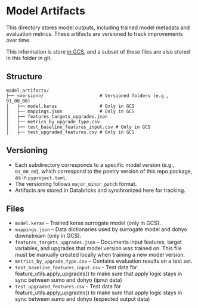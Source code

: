 # Model Artifacts

This directory stores model outputs, including trained model metadata and evaluation metrics. These artifacts are versioned to track improvements over time.

This information is store [in GCS](https://console.cloud.google.com/storage/browser/the-cube/export/surrogate_model/model_artifacts?pageState=(%22StorageObjectListTable%22:(%22f%22:%22%255B%255D%22))&authuser=0&inv=1&invt=Abr7Kg&project=rewiring-america&supportedpurview=project), and a subset of these files are also stored in this folder in git. 

## Structure 

```
model_artifacts/
├── <version>/                     # Versioned folders (e.g., 01_00_00)
│   ├── model.keras                # Only in GCS
│   ├── mappings.json              # Only in GCS
│   ├── features_targets_upgrades.json 
│   ├── metrics_by_upgrade_type.csv
│   ├── test_baseline_features_input.csv # Only in GCS
│   ├── test_upgraded_features.csv # Only in GCS
```

## Versioning
- Each subdirectory corresponds to a specific model version (e.g., `01_00_00`), which correspond to the poetry version of this repo package, as in `pyproject.toml`.
- The versioning follows `major_minor_patch` format.
- Artifacts are stored in Databricks and synchronized here for tracking.

## Files
- `model.keras` – Trained keras surrogate model (only in GCS).
- `mappings.json` – Data dictionaries used by surrogate model and dohyo downstream (only in GCS).
- `features_targets_upgrades.json` – Documents input features, target variables, and upgrades that model version was trained on. This file must be manually created locally when training a new model version. 
- `metrics_by_upgrade_type.csv` – Contains evaluation results on a test set.
- `test_baseline_features_input.csv` - Test data for feature_utils.apply_upgrades() to make sure that apply logic stays in sync between sumo and dohyo (ipnut data)
- `test_upgraded_features.csv` - Test data for feature_utils.apply_upgrades() to make sure that apply logic stays in sync between sumo and dohyo (expected output data)